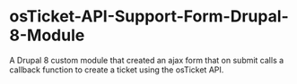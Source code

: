 # osTicket-API-Support-Form-Drupal-8-Module
A Drupal 8 custom module that created an ajax form that on submit calls a callback function to create a ticket using the osTicket API.
